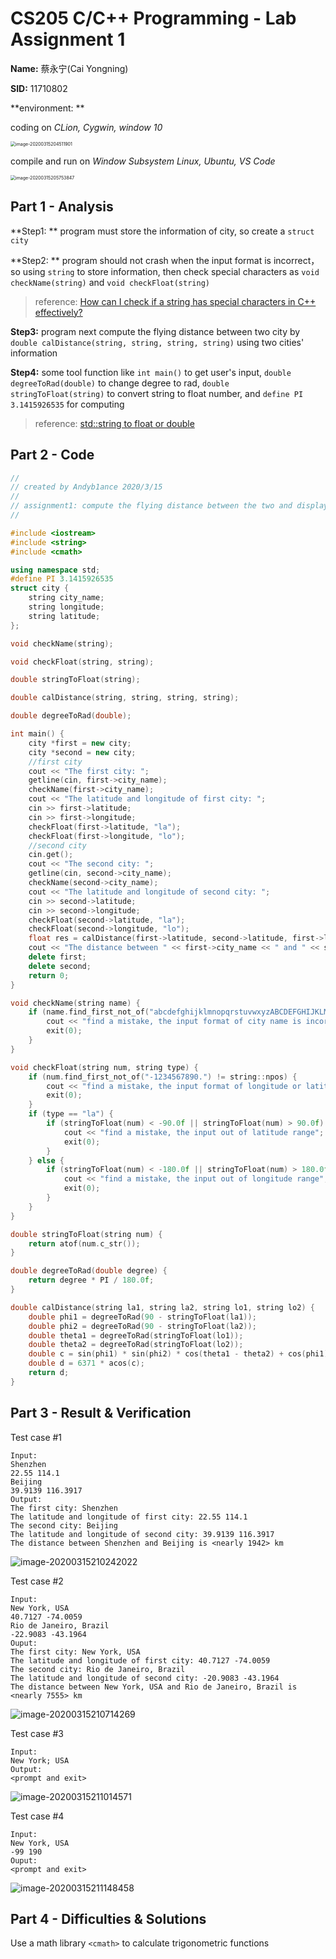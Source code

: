 # CS205 C/C++ Programming - Lab Assignment 1

**Name:** 蔡永宁(Cai Yongning)

**SID:** 11710802

**environment: ** 

coding on *CLion, Cygwin, window 10*

<img src="C:\Users\AndyB1ance\AppData\Roaming\Typora\typora-user-images\image-20200315204511901.png" alt="image-20200315204511901" style="zoom: 50%;" />

compile and run on *Window Subsystem Linux, Ubuntu, VS Code*

<img src="C:\Users\AndyB1ance\AppData\Roaming\Typora\typora-user-images\image-20200315205753847.png" alt="image-20200315205753847" style="zoom: 50%;" />

## Part 1 - Analysis

**Step1: ** program must store the information of city, so create a `struct city`

**Step2: ** program should not crash when the input format is incorrect，so using `string` to store information, then check special characters as `void checkName(string)` and `void checkFloat(string)`

> reference: [How can I check if a string has special characters in C++ effectively?](https://stackoverflow.com/questions/6605282/how-can-i-check-if-a-string-has-special-characters-in-c-effectively)

**Step3:**  program next compute the flying distance between two city by `double calDistance(string, string, string, string)` using two cities' information

**Step4:** some tool function like `int main()` to get user's input, `double degreeToRad(double)` to change degree to rad, `double stringToFloat(string)` to convert string to float number, and `define PI 3.1415926535` for computing

> reference: [std::string to float or double](https://stackoverflow.com/questions/1012571/stdstring-to-float-or-double)

## Part 2 - Code

```cpp
//
// created by Andyb1ance 2020/3/15
//
// assignment1: compute the flying distance between the two and display
//

#include <iostream>
#include <string>
#include <cmath>

using namespace std;
#define PI 3.1415926535
struct city {
    string city_name;
    string longitude;
    string latitude;
};

void checkName(string);

void checkFloat(string, string);

double stringToFloat(string);

double calDistance(string, string, string, string);

double degreeToRad(double);

int main() {
    city *first = new city;
    city *second = new city;
    //first city
    cout << "The first city: ";
    getline(cin, first->city_name);
    checkName(first->city_name);
    cout << "The latitude and longitude of first city: ";
    cin >> first->latitude;
    cin >> first->longitude;
    checkFloat(first->latitude, "la");
    checkFloat(first->longitude, "lo");
    //second city
    cin.get();
    cout << "The second city: ";
    getline(cin, second->city_name);
    checkName(second->city_name);
    cout << "The latitude and longitude of second city: ";
    cin >> second->latitude;
    cin >> second->longitude;
    checkFloat(second->latitude, "la");
    checkFloat(second->longitude, "lo");
    float res = calDistance(first->latitude, second->latitude, first->longitude, second->longitude);
    cout << "The distance between " << first->city_name << " and " << second->city_name << " is " << res << " km";
    delete first;
    delete second;
    return 0;
}

void checkName(string name) {
    if (name.find_first_not_of("abcdefghijklmnopqrstuvwxyzABCDEFGHIJKLMNOPQRSTUVWXYZ_ ,") != string::npos) {
        cout << "find a mistake, the input format of city name is incorrect";
        exit(0);
    }
}

void checkFloat(string num, string type) {
    if (num.find_first_not_of("-1234567890.") != string::npos) {
        cout << "find a mistake, the input format of longitude or latitude is incorrect";
        exit(0);
    }
    if (type == "la") {
        if (stringToFloat(num) < -90.0f || stringToFloat(num) > 90.0f) {
            cout << "find a mistake, the input out of latitude range";
            exit(0);
        }
    } else {
        if (stringToFloat(num) < -180.0f || stringToFloat(num) > 180.0f) {
            cout << "find a mistake, the input out of longitude range";
            exit(0);
        }
    }
}

double stringToFloat(string num) {
    return atof(num.c_str());
}

double degreeToRad(double degree) {
    return degree * PI / 180.0f;
}

double calDistance(string la1, string la2, string lo1, string lo2) {
    double phi1 = degreeToRad(90 - stringToFloat(la1));
    double phi2 = degreeToRad(90 - stringToFloat(la2));
    double theta1 = degreeToRad(stringToFloat(lo1));
    double theta2 = degreeToRad(stringToFloat(lo2));
    double c = sin(phi1) * sin(phi2) * cos(theta1 - theta2) + cos(phi1) * cos(phi2);
    double d = 6371 * acos(c);
    return d;
}
```

## Part 3 - Result & Verification

Test case #1

```
Input: 
Shenzhen
22.55 114.1
Beijing
39.9139 116.3917
Output:
The first city: Shenzhen
The latitude and longitude of first city: 22.55 114.1
The second city: Beijing
The latitude and longitude of second city: 39.9139 116.3917
The distance between Shenzhen and Beijing is <nearly 1942> km
```

![image-20200315210242022](C:\Users\AndyB1ance\AppData\Roaming\Typora\typora-user-images\image-20200315210242022.png)

Test case #2

```
Input:
New York, USA
40.7127 -74.0059
Rio de Janeiro, Brazil
-22.9083 -43.1964
Ouput:
The first city: New York, USA
The latitude and longitude of first city: 40.7127 -74.0059
The second city: Rio de Janeiro, Brazil
The latitude and longitude of second city: -20.9083 -43.1964
The distance between New York, USA and Rio de Janeiro, Brazil is <nearly 7555> km
```

![image-20200315210714269](C:\Users\AndyB1ance\AppData\Roaming\Typora\typora-user-images\image-20200315210714269.png)

Test case #3

```
Input:
New York; USA
Output:
<prompt and exit>
```

![image-20200315211014571](C:\Users\AndyB1ance\AppData\Roaming\Typora\typora-user-images\image-20200315211014571.png)

Test case #4

```
Input:
New York, USA
-99 190
Ouput:
<prompt and exit>
```

![image-20200315211148458](C:\Users\AndyB1ance\AppData\Roaming\Typora\typora-user-images\image-20200315211148458.png)

## Part 4 - Difficulties & Solutions

Use a math library `<cmath>` to calculate trigonometric functions